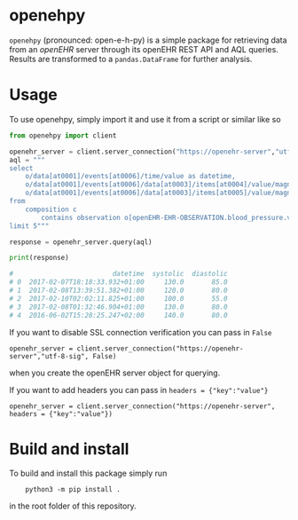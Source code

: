 # openehpy
`openehpy` (pronounced: open-e-h-py) is a simple package for retrieving data
from an *openEHR* server through its openEHR REST API and AQL queries.
Results are transformed to a `pandas.DataFrame` for further analysis.


# Usage
To use openehpy, simply import it and use it from a script or similar like so

```python
from openehpy import client

openehr_server = client.server_connection("https://openehr-server","utf-8-sig")
aql = """
select
    o/data[at0001]/events[at0006]/time/value as datetime,
    o/data[at0001]/events[at0006]/data[at0003]/items[at0004]/value/magnitude AS systolic,
    o/data[at0001]/events[at0006]/data[at0003]/items[at0005]/value/magnitude AS diastolic
from
    composition c
        contains observation o[openEHR-EHR-OBSERVATION.blood_pressure.v1]
limit 5"""

response = openehr_server.query(aql)

print(response)

#                         datetime  systolic  diastolic
# 0  2017-02-07T18:18:33.932+01:00     130.0       85.0
# 1  2017-02-08T13:39:51.382+01:00     120.0       80.0
# 2  2017-02-10T02:02:11.825+01:00     100.0       55.0
# 3  2017-02-08T01:32:46.904+01:00     130.0       80.0
# 4  2016-06-02T15:28:25.247+02:00     140.0       80.0
```

If you want to disable SSL connection verification you can pass in `False`

```
openehr_server = client.server_connection("https://openehr-server","utf-8-sig", False)
```

when you create the openEHR server object for querying. 

If you want to add headers you can pass in `headers = {"key":"value"}`

```
openehr_server = client.server_connection("https://openehr-server", headers = {"key":"value"})
```

# Build and install 

To build and install this package simply run 

```
    python3 -m pip install .
```

in the root folder of this repository.
